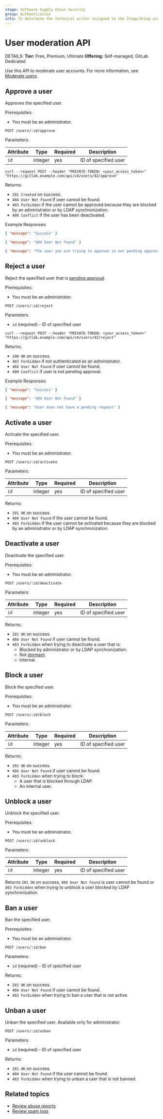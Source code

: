 ```yaml
---
stage: Software Supply Chain Security
group: Authentication
info: To determine the technical writer assigned to the Stage/Group associated with this page, see https://handbook.gitlab.com/handbook/product/ux/technical-writing/#assignments
---
```


# User moderation API

DETAILS:
**Tier:** Free, Premium, Ultimate
**Offering:** Self-managed, GitLab Dedicated

Use this API to moderate user accounts. For more information, see [Moderate users](../administration/moderate_users.md).

## Approve a user

Approves the specified user.

Prerequisites:

- You must be an administrator.

```plaintext
POST /users/:id/approve
```

Parameters:

| Attribute  | Type    | Required | Description          |
|------------|---------|----------|----------------------|
| `id`       | integer | yes      | ID of specified user |

```shell
curl --request POST --header "PRIVATE-TOKEN: <your_access_token>" "https://gitlab.example.com/api/v4/users/42/approve"
```

Returns:

- `201 Created` on success.
- `404 User Not Found` if user cannot be found.
- `403 Forbidden` if the user cannot be approved because they are blocked by an administrator or by LDAP synchronization.
- `409 Conflict` if the user has been deactivated.

Example Responses:

```json
{ "message": "Success" }
```

```json
{ "message": "404 User Not Found" }
```

```json
{ "message": "The user you are trying to approve is not pending approval" }
```

## Reject a user

Reject the specified user that is
[pending approval](../administration/moderate_users.md#users-pending-approval).

Prerequisites:

- You must be an administrator.

```plaintext
POST /users/:id/reject
```

Parameters:

- `id` (required) - ID of specified user

```shell
curl --request POST --header "PRIVATE-TOKEN: <your_access_token>" "https://gitlab.example.com/api/v4/users/42/reject"
```

Returns:

- `200 OK` on success.
- `403 Forbidden` if not authenticated as an administrator.
- `404 User Not Found` if user cannot be found.
- `409 Conflict` if user is not pending approval.

Example Responses:

```json
{ "message": "Success" }
```

```json
{ "message": "404 User Not Found" }
```

```json
{ "message": "User does not have a pending request" }
```

## Activate a user

Activate the specified user.

Prerequisites:

- You must be an administrator.

```plaintext
POST /users/:id/activate
```

Parameters:

| Attribute  | Type    | Required | Description          |
|------------|---------|----------|----------------------|
| `id`       | integer | yes      | ID of specified user |

Returns:

- `201 OK` on success.
- `404 User Not Found` if the user cannot be found.
- `403 Forbidden` if the user cannot be activated because they are blocked by an administrator or by LDAP synchronization.

## Deactivate a user

Deactivate the specified user.

Prerequisites:

- You must be an administrator.

```plaintext
POST /users/:id/deactivate
```

Parameters:

| Attribute  | Type    | Required | Description          |
|------------|---------|----------|----------------------|
| `id`       | integer | yes      | ID of specified user |

Returns:

- `201 OK` on success.
- `404 User Not Found` if user cannot be found.
- `403 Forbidden` when trying to deactivate a user that is:
  - Blocked by administrator or by LDAP synchronization.
  - Not [dormant](../administration/moderate_users.md#automatically-deactivate-dormant-users).
  - Internal.

## Block a user

Block the specified user.

Prerequisites:

- You must be an administrator.

```plaintext
POST /users/:id/block
```

Parameters:

| Attribute  | Type    | Required | Description          |
|------------|---------|----------|----------------------|
| `id`       | integer | yes      | ID of specified user |

Returns:

- `201 OK` on success.
- `404 User Not Found` if user cannot be found.
- `403 Forbidden` when trying to block:
  - A user that is blocked through LDAP.
  - An internal user.

## Unblock a user

Unblock the specified user.

Prerequisites:

- You must be an administrator.

```plaintext
POST /users/:id/unblock
```

Parameters:

| Attribute  | Type    | Required | Description          |
|------------|---------|----------|----------------------|
| `id`       | integer | yes      | ID of specified user |

Returns `201 OK` on success, `404 User Not Found` is user cannot be found or
`403 Forbidden` when trying to unblock a user blocked by LDAP synchronization.

## Ban a user

Ban the specified user.

Prerequisites:

- You must be an administrator.

```plaintext
POST /users/:id/ban
```

Parameters:

- `id` (required) - ID of specified user

Returns:

- `201 OK` on success.
- `404 User Not Found` if user cannot be found.
- `403 Forbidden` when trying to ban a user that is not active.

## Unban a user

Unban the specified user. Available only for administrator.

```plaintext
POST /users/:id/unban
```

Parameters:

- `id` (required) - ID of specified user

Returns:

- `201 OK` on success.
- `404 User Not Found` if the user cannot be found.
- `403 Forbidden` when trying to unban a user that is not banned.

## Related topics

- [Review abuse reports](../administration/review_abuse_reports.md)
- [Review spam logs](../administration/review_spam_logs.md)
